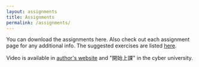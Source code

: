 ```yaml
---
layout: assignments
title: Assignments
permalink: /assignments/
---
```

You can download the assignments here. Also check out each assignment page for any additional info.
The suggested exercises are listed [here](/nsysu-EE1003A/_images/suggested_exercise.pdf).

Video is available in [author's website](https://www.calcview.com/calculus-11e/2/4/#CVV_TJMGisLYmco) and "開始上課" in the cyber university.

